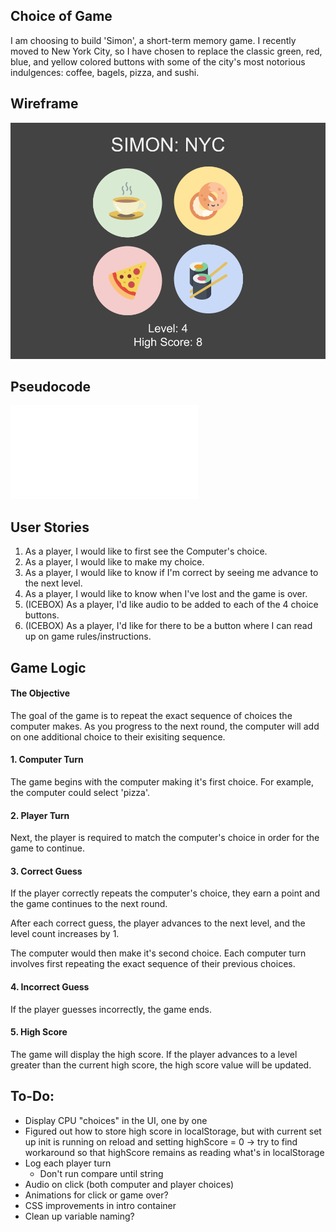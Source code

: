 ## Choice of Game
I am choosing to build 'Simon', a short-term memory game. I recently moved to New York City, so I have chosen to replace the classic green, red, blue, and yellow colored buttons with some of the city's most notorious indulgences: coffee, bagels, pizza, and sushi.

## Wireframe
![NYC Simon Wireframe](docs/assets/wireframe.png)

## Pseudocode
![](/pseudocode.md)

## User Stories
1. As a player, I would like to first see the Computer's choice.
2. As a player, I would like to make my choice.
3. As a player, I would like to know if I'm correct by seeing me advance to the next level.
4. As a player, I would like to know when I've lost and the game is over.
5. (ICEBOX) As a player, I'd like audio to be added to each of the 4 choice buttons.
6. (ICEBOX) As a player, I'd like for there to be a button where I can read up on game rules/instructions.

## Game Logic

#### The Objective
The goal of the game is to repeat the exact sequence of choices the computer makes. As you progress to the next round, the computer will add on one additional choice to their exisiting sequence.

#### 1. Computer Turn
The game begins with the computer making it's first choice. For example, the computer could select 'pizza'.

#### 2. Player Turn
Next, the player is required to match the computer's choice in order for the game to continue.

#### 3. Correct Guess
If the player correctly repeats the computer's choice, they earn a point and the game continues to the next round.

After each correct guess, the player advances to the next level, and the level count increases by 1.

The computer would then make it's second choice. Each computer turn involves first repeating the exact sequence of their previous choices.

#### 4. Incorrect Guess
If the player guesses incorrectly, the game ends.

#### 5. High Score
The game will display the high score. If the player advances to a level greater than the current high score, the high score value will be updated.




## To-Do:
- Display CPU "choices" in the UI, one by one
- Figured out how to store high score in localStorage, but with current set up init is running on reload and setting highScore = 0 -> try to find workaround so that highScore remains as reading what's in localStorage
- Log each player turn
    - Don't run compare until string 
- Audio on click (both computer and player choices)
- Animations for click or game over?
- CSS improvements in intro container
- Clean up variable naming?